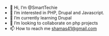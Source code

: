 - 👋 Hi, I’m @SmartTechie
- 👀 I’m interested in PHP, Drupal and Javascript.
- 🌱 I’m currently learning Drupal
- 💞️ I’m looking to collaborate on php projects
- 📫 How to reach me shamas41@gmail.com

<!---
SmartTechie/SmartTechie is a ✨ special ✨ repository because its `README.md` (this file) appears on your GitHub profile.
You can click the Preview link to take a look at your changes.
--->
